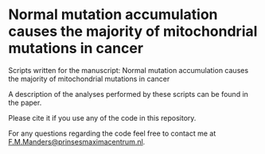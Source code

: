 # Normal mutation accumulation causes the majority of mitochondrial mutations in cancer

Scripts written for the manuscript: Normal mutation accumulation causes the majority of mitochondrial mutations in cancer

A description of the analyses performed by these scripts can be found in the paper.

Please cite it if you use any of the code in this repository.

For any questions regarding the code feel free to contact me at F.M.Manders@prinsesmaximacentrum.nl.